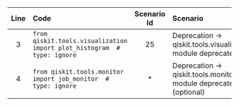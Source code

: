 | Line | Code | Scenario Id | Scenario | Artifact | Refactoring |
| :-: | :- | :-: | :- | :- | :- |
| 3 | `from qiskit.tools.visualization import plot_histogram  # type: ignore` | 25 | Deprecation -> qiskit.tools.visualization module deprecated | qiskit.tools.visualization | `from qiskit.visualization import plot_histogram` |
| 4 | `from qiskit.tools.monitor import job_monitor  # type: ignore` | * | Deprecation -> qiskit.tools.monitor module deprecated (optional) | qiskit.tools.monitor | `from qiskit.providers.job import job_monitor` |